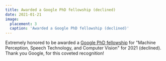 ```yaml
---
title: Awarded a Google PhD fellowship (declined)
date: 2021-01-21
image:
  placement: 3
  caption: 'Awarded a Google PhD fellowship (declined)'
---
```


Extremely honored to be awarded a [Google PhD fellowship](https://research.google/outreach/phd-fellowship/) for "Machine Perception, Speech Technology, and Computer Vision" for 2021 (declined). Thank you Google, for this coveted recognition!
